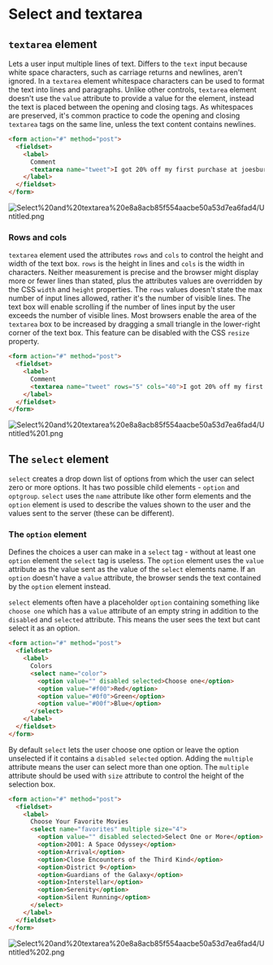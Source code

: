 # Select and textarea

## `textarea` element

Lets a user input multiple lines of text. Differs to the `text` input because white space characters, such as carriage returns and newlines, aren't ignored. In a `textarea` element whitespace characters can be used to format the text into lines and paragraphs. Unlike other controls, `textarea` element doesn't use the `value` attribute to provide a value for the element, instead the text is placed between the opening and closing tags. As whitespaces are preserved, it's common practice to code the opening and closing `textarea` tags on the same line, unless the text content contains newlines.

```html
<form action="#" method="post">
  <fieldset>
    <label>
      Comment
      <textarea name="tweet">I got 20% off my first purchase at joesburgers.com! You can too!</textarea>
    </label>
  </fieldset>
</form>
```

![Select%20and%20textarea%20e8a8acb85f554aacbe50a53d7ea6fad4/Untitled.png](Select%20and%20textarea%20e8a8acb85f554aacbe50a53d7ea6fad4/Untitled.png)

### Rows and cols

`textarea` element used the attributes `rows` and `cols` to control the height and width of the text box. `rows` is the height in lines and `cols` is the width in characters. Neither measurement is precise and the browser might display more or fewer lines than stated, plus the attributes values are overridden by the CSS `width` and `height` properties. The `rows` values doesn't state the max number of input lines allowed, rather it's the number of visible lines. The text box will enable scrolling if the number of lines input by the user exceeds the number of visible lines. Most browsers enable the area of the `textarea` box to be increased by dragging a small triangle in the lower-right corner of the text box. This feature can be disabled with the CSS `resize` property.

```html
<form action="#" method="post">
  <fieldset>
    <label>
      Comment
      <textarea name="tweet" rows="5" cols="40">I got 20% off my first purchase at joesburgers.com! You can too!</textarea>
    </label>
  </fieldset>
</form>
```

![Select%20and%20textarea%20e8a8acb85f554aacbe50a53d7ea6fad4/Untitled%201.png](Select%20and%20textarea%20e8a8acb85f554aacbe50a53d7ea6fad4/Untitled%201.png)

## The `select` element

`select` creates a drop down list of options from which the user can select zero or more options. It has two possible child elements - `option` and `optgroup`. `select` uses the `name` attribute like other form elements and the `option` element is used to describe the values shown to the user and the values sent to the server (these can be different).

### The `option` element

Defines the choices a user can make in a `select` tag - without at least one `option` element the `select` tag is useless. The `option` element uses the `value` attribute as the value sent as the value of the `select` elements name. If an `option` doesn't have a `value` attribute, the browser sends the text contained by the `option` element instead.

`select` elements often have a placeholder `option` containing something like `choose one` which has a `value` attribute of an empty string in addition to the `disabled` and `selected` attribute. This means the user sees the text but cant select it as an option.

```html
<form action="#" method="post">
  <fieldset>
    <label>
      Colors
      <select name="color">
        <option value="" disabled selected>Choose one</option>
        <option value="#f00">Red</option>
        <option value="#0f0">Green</option>
        <option value="#00f">Blue</option>
      </select>
    </label>
  </fieldset>
</form>
```

By default `select` lets the user choose one option or leave the option unselected if it contains a `disabled selected` option. Adding the `multiple` attribute means the user can select more than one option. The `multiple` attribute should be used with `size` attribute to control the height of the selection box.

```html
<form action="#" method="post">
  <fieldset>
    <label>
      Choose Your Favorite Movies
      <select name="favorites" multiple size="4">
        <option value="" disabled selected>Select One or More</option>
        <option>2001: A Space Odyssey</option>
        <option>Arrival</option>
        <option>Close Encounters of the Third Kind</option>
        <option>District 9</option>
        <option>Guardians of the Galaxy</option>
        <option>Interstellar</option>
        <option>Serenity</option>
        <option>Silent Running</option>
      </select>
    </label>
  </fieldset>
</form>
```

![Select%20and%20textarea%20e8a8acb85f554aacbe50a53d7ea6fad4/Untitled%202.png](Select%20and%20textarea%20e8a8acb85f554aacbe50a53d7ea6fad4/Untitled%202.png)